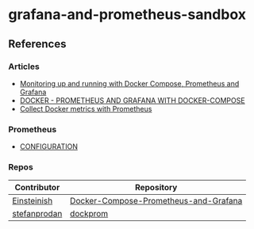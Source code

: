 # grafana-and-prometheus-sandbox

## References

### Articles

- [Monitoring up and running with Docker Compose, Prometheus and Grafana](https://dzlab.github.io/monitoring/2021/12/30/monitoring-stack-docker/)
- [DOCKER - PROMETHEUS AND GRAFANA WITH DOCKER-COMPOSE](https://www.bogotobogo.com/DevOps/Docker/Docker_Prometheus_Grafana.php)
- [Collect Docker metrics with Prometheus](https://docs.docker.com/config/daemon/prometheus/)

### Prometheus

- [CONFIGURATION](https://prometheus.io/docs/alerting/latest/configuration/)

### Repos

| Contributor                                     | Repository                                                                        |
| ----------------------------------------------- | --------------------------------------------------------------------------------- |
| [Einsteinish](https://github.com/Einsteinish)   | [Docker-Compose-Prometheus-and-Grafana](https://github.com/stefanprodan/dockprom) |
| [stefanprodan](https://github.com/stefanprodan) | [dockprom](https://github.com/stefanprodan/dockprom)                              |
